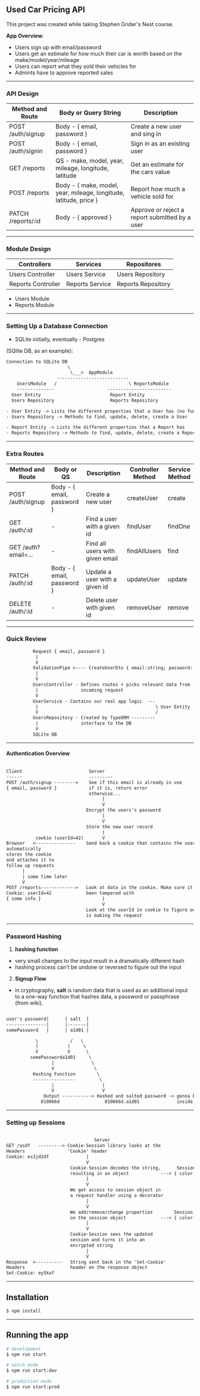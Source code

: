 ## Used Car Pricing API

This project was created while taking Stephen Grider's Nest course.

**App Overview**:

- Users sign up with email/password
- Users get an estimate for how much their car is worith based on the make/model/year/mileage
- Users can report what they sold their vehicles for
- Admints have to approve reported sales

---

### API Design

| Method and Route   | Body or Query String                                              | Description                                    |
| ------------------ | ----------------------------------------------------------------- | ---------------------------------------------- |
| POST /auth/signup  | Body - { email, password }                                        | Create a new user and sing in                  |
| POST /auth/signin  | Body - { email, password }                                        | Sign in as an existing user                    |
| GET /reports       | QS - make, model, year, mileage, longitude, latitude              | Get an estimate for the cars value             |
| POST /reports      | Body - { make, model, year, mileage, longitude, latitude, price } | Report how much a vehicle sold for             |
| PATCH /reports/:id | Body - { approved }                                               | Approve or reject a report submitted by a user |

---

### Module Design

| Controllers        | Services        | Repositores        |
| ------------------ | --------------- | ------------------ |
| Users Controller   | Users Service   | Users Repository   |
| Reports Controller | Reports Service | Reports Repository |

- Users Module
- Reports Module

---

### Setting Up a Database Connection

- SQLite initially, eventually - Postgres

(SQlite DB, as an example):

```txt
Connection to SQLite DB
                       \
                        \___>  AppModule
                   ---------------------------
    UsersModule   /                           \ ReportsModule
    --------------                    ------------------------
  User Entity                          Report Entity
  Users Repository                     Reports Repository

- User Entity -> Lists the different properties that a User has (no functionality)
- Users Repository -> Methods to find, update, delete, create a User

- Report Entity -> Lists the different properties that a Report has
- Reports Repository -> Methods to find, update, delete, create a Report

```

---

### Extra Routes

| Method and Route    | Body or QS                 | Description                     | Controller Method | Service Method |
| ------------------- | -------------------------- | ------------------------------- | ----------------- | -------------- |
| POST /auth/signup   | Body - { email, password } | Create a new user               | createUser        | create         |
| GET /auth/:id       | -                          | Find a user with a given id     | findUser          | findOne        |
| GET /auth?email=... | -                          | Find all users with given email | findAllUsers      | find           |
| PATCH /auth/:id     | Body - { email, password } | Update a user with a given id   | updateUser        | update         |
| DELETE /auth/:id    | -                          | Delete user with given id       | removeUser        | remove         |

---

### Quick Review

```txt
          Request { email, password }
           |
           V
          ValidationPipe <---- CreateUserDto { email:string; password: string }
           |
           V
          UsersController - Defines routes + picks relevant data from
           |                incoming request
           V
          UserService - Contains our real app logic  ---
           |                                            \ User Entity - defines what
           V                                            /               a user is
          UsersRepository - Created by TypeORM ---------
           |                interface to the DB
           V
          SQLite DB

```

---

#### Authentication Overview

```txt

Client                         Server
------                         ---------
POST /auth/signup -------->    See if this email is already in use
{ email, password }            if it is, return error
                               otherwise...
                                    |
                                    V
                              Encrypt the users's password
                                    |
                                    V
                              Store the new user record
                                    |
           cookie (userId=42)       V
Browser   <---------------    Send back a cookie that contains the user's id
automatically
stores the cookie
and attaches it to
follow up requests
      |
      | some time later
      V
POST /reports------------->   Look at data in the cookie. Make sure it hasn't
Cookie: userId=42             been tampered with
{ some info }                       |
                                    V
                              Look at the userId in cookie to figure out who
                              is making the request

```

---

### Password Hashing

1. **hashing function**

- very small changes to the input result in a dramatically different hash
- hashing process can't be undone or reversed to figure out the input

2. **Signup Flow**

- in cryptography, **salt** is random data that is used as an additional input to a one-way function that hashes data, a password or passphrase (from wiki).

```txt

user's password|      | salt  |
---------------|      |-------|
somePassword   |      | a1d01 |

           \            /   \
           |           |     \
           V           V      \
         somePassworda1d01     \
                 |              \
                 V               \
          Hashing Function        \
          ----------------         \
                 |                  |
                 V                  V
              Output -----------> Hashed and salted password -> gonna be strored
             010066d                 010066d.a1d01              inside our db

```

---

### Setting up Sessions

```txt

                                 Server
GET /asdf   ---------> Cookie-Session library looks at the
Headers                'Cookie' header
Cookie: es3jd2df              |
                              V
                        Cookie-Session decodes the string,      Session
                        resulting in an object            ---> { color: 'red' }
                              |
                              V
                        We get access to session object in
                        a request handler using a decorator
                              |
                              V
                        We add/remove/change properties        Session
                        on the session object             ---> { color: 'blue' }
                              |
                              V
                        Cookie-Session sees the updated
                        session and turns it into an
                        encrypted string
                              |
                              V
Response  <----------   String sent back in the 'Set-Cookie'
Headers                 header on the response object
Set-Cookie: ey5kaf

```

---

## Installation

```bash
$ npm install
```

---

## Running the app

```bash
# development
$ npm run start

# watch mode
$ npm run start:dev

# production mode
$ npm run start:prod
```
